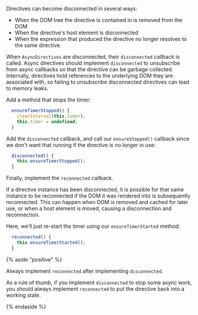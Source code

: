 Directives can become disconnected in several ways:
* When the DOM tree the directive is contained in is removed from the DOM
* When the directive's host element is disconnected
* When the expression that produced the directive no longer resolves to the same
  directive.

When `AsyncDirectives` are disconnected, their `disconnected` callback is
called. Async directives should implement `disconnected` to unsubscribe from
async callbacks so that the directive can be garbage collected. Internally,
directives hold references to the underlying DOM they are associated with, so
failing to unsubscribe disconnected directives can lead to memory leaks.

Add a method that stops the timer:

```ts
  ensureTimerStopped() {
    clearInterval(this.timer);
    this.timer = undefined;
  }
```

Add the `disconnected` callback, and call our `ensureStopped()` callback since
we don't want that running if the directive is no longer in use:

```ts
  disconnected() {
    this.ensureTimerStopped();
  }
```

Finally, implement the `reconnected` callback.

If a directive instance has been disconnected, it is possible for that same
instance to be reconnected if the DOM it was rendered into is subsequently
reconnected. This can happen when DOM is removed and cached for later use, or
when a host element is moved, causing a disconnection and reconnection.

Here, we'll just re-start the timer using our `ensureTimerStarted` method:

```ts
  reconnected() {
    this.ensureTimerStarted();
  }
```

{% aside  "positive" %}

Always implement `reconnected` after implementing `disconnected`.

As a rule of thumb, if you implement `disconnected` to stop some async work, you
should always implement `reconnected` to put the directive back into a working
state.

{% endaside %}
